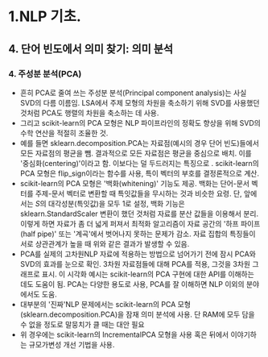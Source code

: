 # 1.NLP 기초.
## 4. 단어 빈도에서 의미 찾기: 의미 분석
### 4. 주성분 분석(PCA)
- 흔히 PCA로 줄여 쓰는 주성분 분석(Principal component analysis)는 사실 SVD의 다름 이름임. LSA에서 주제 모형의 차원을 축소하기 위해 SVD를 사용했던 것처럼 PCA도 행렬의 차원을 축소하는 데 사용.
- 그리고 scikit-learn의 PCA 모형은 NLP 파이프라인의 정확도 향상을 위해 SVD의 수학 연산을 적절히 조율한 것.
- 예를 들면 sklearn.decomposition.PCA는 자료점(예시의 경우 단어 빈도)들에서 모든 자료점의 평균을 뺌. 결과적으로 모든 자료점은 평균을 중심으로 배치. 이를 '중심화(centering)'이라고 함. 이보다는 덜 두드러지는 특징으로 . scikit-learn의 PCA 모형은 flip_sign이라는 함수를 사용, 특이 벡터의 부호를 결정론적으로 계산.
- scikit-learn의 PCA 모형은 '백화(whitening)' 기능도 제공. 백화는 단어-문서 벡터를 주제-문서 벡터로 변환할 때 특잇값들을 무시하는 것과 비슷한 요령. 단, 앞에서는 $S$의 대각성분(특잇값)을 모두 1로 설정, 백화 기능은 sklearn.StandardScaler 변환이 했던 것처럼 자료를 분산 값들을 이용해서 분리. 이렇게 하면 자료가 좀 더 넓게 퍼져서 최적화 알고리즘이 자료 공간의 '하프 파이프(half pipe)' 또는 '계곡'에서 벗어나지 못하는 문제가 감소. 자료 집합의 특징들이 서로 상관관계가 높을 때 위와 같은 결과가 발생할 수 있음.
- PCA를 실제의 고차원NLP 자료에 적용하는 방법으로 넘어가기 전에 잠시 PCA와 SVD의 효과를 눈으로 확인. 3차원 자료점들에 대해 PCA를 적용, 그것을 3차원 그래프로 표시. 이 시각화 예시는 scikit-learn의 PCA 구현에 대한 API를 이해하는 데도 도움이 됨. PCA는 다양한 용도로 사용, PCA를 잘 이해하면 NLP 이외의 분야에서도 도움.
- 대부분의 '진짜'NLP 문제에서는 scikit-learn의 PCA 모형(sklearn.decomposition.PCA)을 잠재 의미 분석에 사용. 단 RAM에 모두 담을 수 없을 정도로 말뭉치가 클 때는 대안 필요
- 위 경우에는 scikit-learn의 IncrementalPCA 모형을 사용 혹은 뒤에서 이야기하는 규모가변성 개선 기법을 사용.